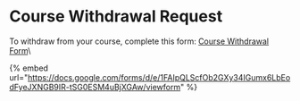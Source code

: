 # Course Withdrawal Request

To withdraw from your course, complete this form: [Course Withdrawal Form](https://docs.google.com/forms/d/1O53ct-h6KANDyc9oOfLk7JCjAdtY-bJYYPPzXn\_WhbA/)\


{% embed url="https://docs.google.com/forms/d/e/1FAIpQLScfOb2GXy34IGumx6LbEodFyeJXNGB9IR-tSG0ESM4uBjXGAw/viewform" %}

